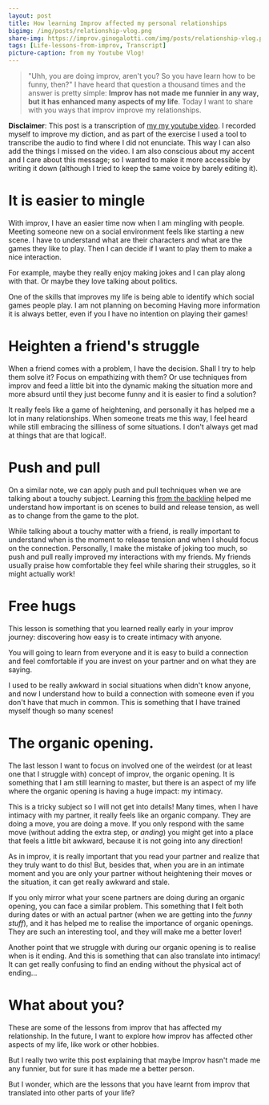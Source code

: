 ```yaml
---
layout: post
title: How learning Improv affected my personal relationships
bigimg: /img/posts/relationship-vlog.png
share-img: https://improv.ginogalotti.com/img/posts/relationship-vlog.png
tags: [Life-lessons-from-improv, Transcript]
picture-caption: from my Youtube Vlog!
---
```


> "Uhh, you are doing improv, aren't you? So you have learn how to be funny, then?"
I have heard that question a thousand times and the answer is pretty simple: **Improv has not made me funnier in any way, but it has enhanced many aspects of my life**. Today I want to share with you ways that improv improve my relationships.

**Disclaimer**: This post is a transcription of [my my youtube video](https://youtu.be/0LyCY2oD5d0). I recorded myself to improve my diction, and as part of the exercise I used a tool to transcribe the audio to find where I did not enunciate. This way I can also add the things I missed on the video. I am also conscious about my accent and I care about this message; so I wanted to make it more accessible by writing it down (although I tried to keep the same voice by barely editing it).

# It is easier to mingle

With improv, I have an easier time now when I am mingling with people. Meeting someone new on a social environment feels like starting a new scene. I have to understand what are their characters and what are the games they like to play. Then I can decide if I want to play them to make a nice interaction.

For example, maybe they really enjoy making jokes and I can play along with that. Or maybe they love talking about politics. 

One of the skills that improves my life is being able to identify which social games people play. I am not planning on becoming Having more information it is always better, even if you I have no intention on playing their games!

# Heighten a friend's struggle

When a friend comes with a problem, I have the decision. Shall I try to help them solve it? Focus on empathizing with them? Or use techniques from improv and feed a little bit into the dynamic making the situation more and more absurd until they just become funny and it is easier to find a solution? 

It really feels like a game of heightening, and personally it has helped me a lot in many relationships. When someone treats me this way, I feel heard while still embracing the silliness of some situations. I don't always get mad at things that are that logical!.

# Push and pull

On a similar note, we can apply push and pull techniques when we are talking about a touchy subject. Learning this [from the backline](https://backline.podbean.com/e/81-pushpull/) helped me understand how important is on scenes to build and release tension, as well as to change from the game to the plot. 

While talking about a touchy matter with a friend, is really important to understand when is the moment to release tension and when I should focus on the connection. Personally, I make the mistake of joking too much, so push and pull really improved my interactions with my friends. My friends usually praise how comfortable they feel while sharing their struggles, so it might actually work!

# Free hugs

This lesson is something that you learned really early in your improv journey: discovering how easy is to create intimacy with anyone. 

You will going to learn from everyone and it is easy to build a connection and feel comfortable if you are invest on your partner and on what they are saying. 

I used to be really awkward in social situations when didn't know anyone, and now I understand how to build a connection with someone even if you don't have that much in common. This is something that I have trained myself though so many scenes!

# The organic opening.

The last lesson I want to focus on involved one of the weirdest (or at least one that I struggle with) concept of improv, the organic opening. It is something that I am still learning to master, but there is an aspect of my life where the organic opening is having a huge impact: my intimacy.

This is a tricky subject so I will not get into details! Many times, when I have intimacy with my partner, it really feels like an organic company. They are doing a move, you are doing a move. If you only respond with the same move (without adding the extra step, or _anding_) you might get into a place that feels a little bit awkward, because it is not going into any direction!

As in improv, it is really important that you read your partner and realize that they truly want to do this! But, besides that, when you are in an intimate moment and you are only your partner without heightening their moves or the situation, it can get really awkward and stale.

If you only mirror what your scene partners are doing during an organic opening, you can face a similar problem. This something that I felt both during dates or with an actual partner (when we are getting into the _funny stuff_), and it has helped me to realise the importance of organic openings. They are such an interesting tool, and they will make me a better lover!

Another point that we struggle with during our organic opening is to realise when is it ending. And this is something that can also translate into intimacy! It can get really confusing to find an ending without the  physical act of ending…

# What about you? 
These are some of the lessons from improv that has affected my relationship. In the future, I want to explore how improv has affected other aspects of my life, like work or other hobbies. 

But I really two write this post explaining that maybe Improv hasn't made me any funnier, but for sure it has made me a better person. 

But I wonder, which are the lessons that you have learnt from improv that translated into other parts of your life? 
